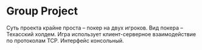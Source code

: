 # Group Project

Суть проекта крайне проста – покер на двух игроков. Вид покера – Техасский холдем. Игра использует клиент-серверное взаимодействие по протоколам TCP. Интерфейс консольный.
